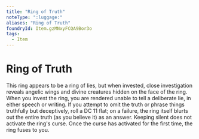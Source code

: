 ```yaml
---
title: "Ring of Truth"
noteType: ":luggage:"
aliases: "Ring of Truth"
foundryId: Item.gzMNxyFCQA9Bor3o
tags:
  - Item
---
```


# Ring of Truth

This ring appears to be a ring of lies, but when invested, close investigation reveals angelic wings and divine creatures hidden on the face of the ring. When you invest the ring, you are rendered unable to tell a deliberate lie, in either speech or writing. If you attempt to omit the truth or phrase things truthfully but deceptively, roll a DC 11 flat; on a failure, the ring itself blurts out the entire truth (as you believe it) as an answer. Keeping silent does not activate the ring's curse. Once the curse has activated for the first time, the ring fuses to you.
